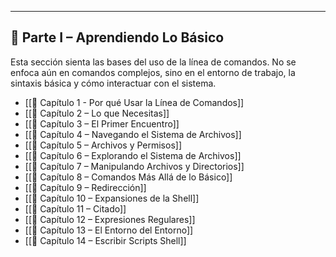 
---
## 🧭 **Parte I – Aprendiendo Lo Básico**

Esta sección sienta las bases del uso de la línea de comandos. No se enfoca aún en comandos complejos, sino en el entorno de trabajo, la sintaxis básica y cómo interactuar con el sistema.

- [[📘 Capítulo 1 - Por qué Usar la Línea de Comandos]]
- [[📘 Capítulo 2 – Lo que Necesitas]]
- [[📘 Capítulo 3 – El Primer Encuentro]]
- [[📘 Capítulo 4 – Navegando el Sistema de Archivos]]
- [[📘 Capítulo 5 – Archivos y Permisos]]
- [[📘 Capítulo 6 – Explorando el Sistema de Archivos]]
- [[📘 Capítulo 7 – Manipulando Archivos y Directorios]]
- [[📘 Capítulo 8 – Comandos Más Allá de lo Básico]]
- [[📘 Capítulo 9 – Redirección]]
- [[📘 Capítulo 10 – Expansiones de la Shell]]
- [[📘 Capítulo 11 – Citado]]
- [[📘 Capítulo 12 – Expresiones Regulares]]
- [[📘 Capítulo 13 – El Entorno del Entorno]]
- [[📘 Capítulo 14 – Escribir Scripts Shell]]
	